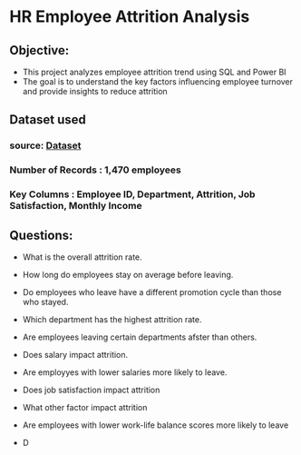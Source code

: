 # HR Employee Attrition Analysis
## Objective:

- This project analyzes employee attrition trend using SQL and Power BI
- The goal is to understand the key factors influencing employee turnover and provide insights to reduce attrition

## Dataset used
### source: <a href = "https://www.kaggle.com/datasets/itssuru/hr-employee-attrition">Dataset</a>
### Number of Records : 1,470 employees 
### Key Columns : Employee ID, Department, Attrition, Job Satisfaction, Monthly Income 

## Questions:
-  What is the overall attrition rate.
-  How long do employees stay on average before leaving.
-  Do employees who leave have a different promotion cycle than those who stayed.
-  Which department has the highest attrition rate.
-  Are employees leaving certain departments afster than others.
-  Does salary impact attrition.
-  Are employyes with lower salaries more likely to leave.
-  Does job satisfaction impact attrition
-  What other factor impact attrition
-  Are employees with lower work-life balance scores more likely to leave

-  D
